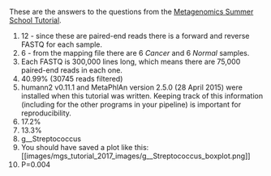 These are the answers to the questions from the [Metagenomics Summer School Tutorial](https://github.com/mlangill/microbiome_helper/wiki/Metagenomics-Tutorial-Summer-School).  

1) 12 - since these are paired-end reads there is a forward and reverse FASTQ for each sample.
2) 6 - from the mapping file there are 6 _Cancer_ and 6 _Normal_ samples.
3) Each FASTQ is 300,000 lines long, which means there are 75,000 paired-end reads in each one.
4) 40.99% (30745 reads filtered)
5) humann2 v0.11.1 and MetaPhlAn version 2.5.0 (28 April 2015) were installed when this tutorial was written. Keeping track of this information (including for the other programs in your pipeline) is important for reproducibility.
6) 17.2%
7) 13.3%
8) g__Streptococcus
9) You should have saved a plot like this:
[[images/mgs_tutorial_2017_images/g__Streptococcus_boxplot.png]]
10) P=0.004